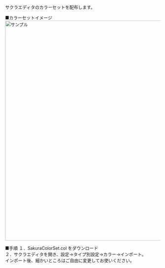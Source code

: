 サクラエディタのカラーセットを配布します。

■カラーセットイメージ
<br>
<img width="1417" height="713" alt="サンプル" src="https://github.com/user-attachments/assets/bfd5b68b-a3df-455f-a394-94244a1c79f9" />

■手順
１．SakuraColorSet.col をダウンロード<br>
２．サクラエディタを開き、設定→タイプ別設定→カラー→インポート。<br>
インポート後、細かいところはご自由に変更してお使いください。

